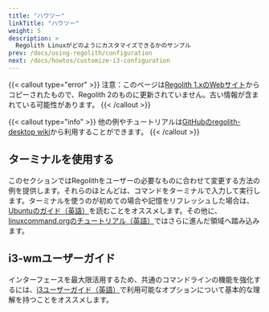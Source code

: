 ```yaml
---
title: "ハウツー"
linkTitle: "ハウツー"
weight: 5
description: >
  Regolith Linuxがどのようにカスタマイズできるかのサンプル
prev: /docs/using-regolith/configuration
next: /docs/howtos/customize-i3-configuration
---
```


{{< callout type="error" >}}
注意：このページは[Regolith 1.xのWebサイト](https://regolith-linux.org)からコピーされたもので、Regolith 2のものに更新されていません。古い情報が含まれている可能性があります。
{{< /callout >}}

{{< callout type="info" >}}
他の例やチュートリアルは[GitHubのregolith-desktop wiki](https://github.com/search?q=org%3Aregolith-linux&type=Wikis&in:HowTo)から利用することができます。
{{< /callout >}}

## ターミナルを使用する

このセクションではRegolithをユーザーの必要なものに合わせて変更する方法の例を提供します。それらのほとんどは、コマンドをターミナルで入力して実行します。ターミナルを使うのが初めての場合や記憶をリフレッシュした場合は、[Ubuntuのガイド（英語）](https://tutorials.ubuntu.com/tutorial/command-line-for-beginners#0)を読むことをオススメします。その他に、[linuxcommand.orgのチュートリアル（英語）](http://linuxcommand.org/lc3_learning_the_shell.php)ではさらに進んだ領域へ踏み込みます。

## i3-wmユーザーガイド

インターフェースを最大限活用するため、共通のコマンドラインの機能を強化するには、[i3ユーザーガイド（英語）](https://i3wm.org/docs/userguide.html)で利用可能なオプションについて基本的な理解を持つことをオススメします。
